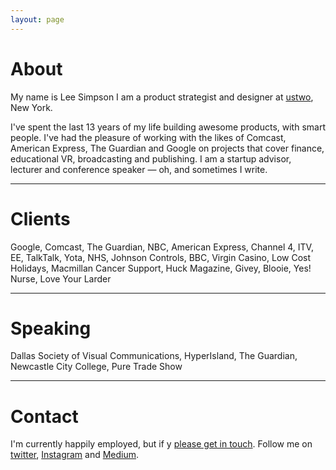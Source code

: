 ```yaml
---
layout: page
---
```



# About

My name is Lee Simpson I am a product strategist and designer at [ustwo](http://www.ustwo.com), New York.

I've spent the last 13 years of my life building awesome products, with smart people. I've had the pleasure of working with the likes of Comcast, American Express, The Guardian and Google on projects that cover finance, educational VR, broadcasting and publishing. I am a startup advisor, lecturer and conference speaker — oh, and sometimes I write.

***

# Clients

Google, Comcast, The Guardian, NBC, American Express, Channel 4, ITV, EE, TalkTalk, Yota, NHS, Johnson Controls, BBC, Virgin Casino, Low Cost Holidays, Macmillan Cancer Support, Huck Magazine, Givey, Blooie, Yes! Nurse, Love Your Larder

***

# Speaking

Dallas Society of Visual Communications, HyperIsland, The Guardian, Newcastle City College, Pure Trade Show

***

# Contact

I'm currently happily employed, but if y [please get in touch](mailto:lee@itsleesimpson.com). Follow me on [twitter](http://www.twitter.com/itsleesimpson), [Instagram](http://www.instagram.com/itsleesimpson) and [Medium](https://medium.com/@itsleesimpson).
